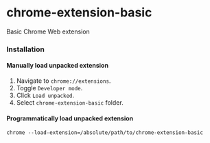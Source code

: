 # chrome-extension-basic
Basic Chrome Web extension

### Installation

#### Manually load unpacked extension

1. Navigate to `chrome://extensions`.
2. Toggle `Developer mode`.
3. Click `Load unpacked`.
4. Select `chrome-extension-basic` folder.

#### Programmatically load unpacked extension

```
chrome --load-extension=/absolute/path/to/chrome-extension-basic
```
